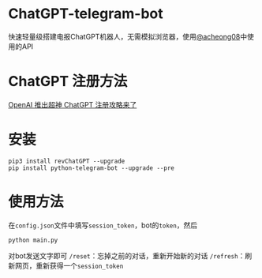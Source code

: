 # ChatGPT-telegram-bot
快速轻量级搭建电报ChatGPT机器人，无需模拟浏览器，使用[@acheong08](https://github.com/acheong08)中使用的API



# ChatGPT 注册方法

[OpenAI 推出超神 ChatGPT 注册攻略来了](https://www.v2ex.com/t/900126#reply145)

# 安装

```
pip3 install revChatGPT --upgrade
pip install python-telegram-bot --upgrade --pre
```

# 使用方法

在`config.json`文件中填写`session_token`，bot的`token`，然后

`python main.py`



对bot发送文字即可
`/reset`：忘掉之前的对话，重新开始新的对话
`/refresh`：刷新网页，重新获得一个`session_token`

